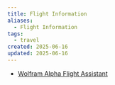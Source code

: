 ```yaml
---
title: Flight Information
aliases:
  - Flight Information
tags:
  - travel
created: 2025-06-16
updated: 2025-06-16
---
```


- [Wolfram Alpha Flight Assistant](https://www.wolframalpha.com/input/web-apps/flight-information-assistant)